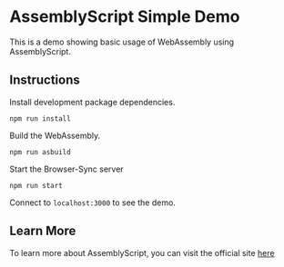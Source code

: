 # AssemblyScript Simple Demo

This is a demo showing basic usage of WebAssembly using AssemblyScript.

## Instructions

Install development package dependencies.

```
npm run install
```

Build the WebAssembly.

```
npm run asbuild
```

Start the Browser-Sync server

```
npm run start
```

Connect to `localhost:3000` to see the demo.

## Learn More

To learn more about AssemblyScript, you can visit the official site [here](https://www.assemblyscript.org/introduction.html)